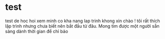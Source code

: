 # test
test de hoc hoi xem minh co kha nang lap trinh khong
xin chào !
tôi rất thích lập trình nhưng chưa biết nên bắt đầu từ đâu. Mong tìm được một người sẵn sàng dành thời gian để chỉ bảo
